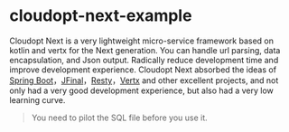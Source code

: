 # cloudopt-next-example

Cloudopt Next is a very lightweight micro-service framework based on kotlin and vertx for the Next generation. You can handle url parsing, data encapsulation, and Json output. Radically reduce development time and improve development experience. Cloudopt Next absorbed the ideas of [Spring Boot](https://github.com/spring-projects/spring-boot)，[JFinal](https://github.com/jfinal/jfinal)，[Resty](https://github.com/Dreampie/Resty)，[Vertx](https://github.com/vert-x3/vertx-web) and other excellent projects, and not only had a very good development experience, but also had a very low learning curve.

> You need to pilot the SQL file before you use it.
